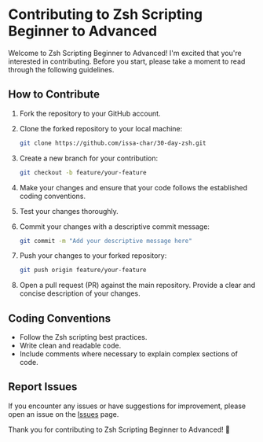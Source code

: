 # Contributing to Zsh Scripting Beginner to Advanced

Welcome to Zsh Scripting Beginner to Advanced! I'm excited that you're interested in contributing. Before you start, please take a moment to read through the following guidelines.

## How to Contribute

1. Fork the repository to your GitHub account.

2. Clone the forked repository to your local machine:
   ```bash
   git clone https://github.com/issa-char/30-day-zsh.git
   ```

3. Create a new branch for your contribution:
   ```bash
   git checkout -b feature/your-feature
   ```

4. Make your changes and ensure that your code follows the established coding conventions.

5. Test your changes thoroughly.

6. Commit your changes with a descriptive commit message:
   ```bash
   git commit -m "Add your descriptive message here"
   ```

7. Push your changes to your forked repository:
   ```bash
   git push origin feature/your-feature
   ```

8. Open a pull request (PR) against the main repository. Provide a clear and concise description of your changes.

## Coding Conventions

- Follow the Zsh scripting best practices.
- Write clean and readable code.
- Include comments where necessary to explain complex sections of code.

## Report Issues

If you encounter any issues or have suggestions for improvement, please open an issue on the [Issues](https://github.com/issa-char/30-days-zsh/issues) page.

Thank you for contributing to Zsh Scripting Beginner to Advanced! 🚀
